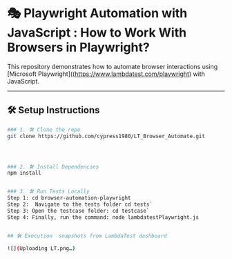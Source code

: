 # 🎭 Playwright Automation with JavaScript : How to Work With Browsers in Playwright?

This repository demonstrates how to automate browser interactions using [Microsoft Playwright]((https://www.lambdatest.com/playwright) with JavaScript.

---

## 🛠️ Setup Instructions


```bash
### 1. 🛠️ Clone the repo
git clone https://github.com/cypress1980/LT_Browser_Automate.git




### 2. 🛠️ Install Dependencies
npm install


### 3. 🛠️ Run Tests Locally
Step 1: cd browser-automation-playwright
Step 2:  Navigate to the tests folder cd tests`
Step 3: Open the testcase folder: cd testcase`
Step 4: Finally, run the command: node lambdatestPlaywright.js


## 🛠️ Execution  snapshots from LambdaTest dashboard

![](Uploading LT.png…)
